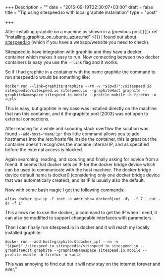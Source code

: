 +++
Description = ""
date = "2015-09-19T22:30:07+03:00"
draft = false
title = "Tip using sitespeed.io with local graphite installation"
type = "post"

+++

After installing graphite on a machine as shown in a [previous post]({{< ref "installing_graphite_on_ubuntu_azure.md" >}}) I found out about [sitespeed.io](http://sitespeed.io) (which if you have a webapp/website you need to check).

Sitespeed.io have integration with graphite and they have a docker container which makes it easy to run. Now connecting between two docker containers is easy you use the `--link` flag and it works.
<!--more-->

So if I had graphite in a container with the name graphite the command to run sitespeed.io would be something like:

```
docker run --link=graphite:graphite --rm -v "$(pwd)":/sitespeed.io sitespeedio/sitespeed.io sitespeed.io --graphiteHost graphite --graphiteNamespace sitespeed.io.mobile --profile mobile -b firefox -u <url>
```

This is easy, but graphite in my case was installed directly on the machine that ran this container, and it the graphite port (2003) was not open to external connections. 

After reading for a while and scouring stack overflow the solution was found `--add-host="name:ip"` this little command allows you to add hostnames into the /etc/hosts file inside the container, this is great but the container doesn't recognizes the machine internal IP, and as specified before the external access is blocked.

Again searching, reading, and scouring and finally asking for advice from a friend. It seems that docker sets an IP for the docker bridge device which can be used to communicate with the host machine. The docker bridge device default name is docker0 (considering only one docker bridge device that was automatically created), and its IP is usually also the default.

Now with some bash magic I got the following commands:
```
alias docker_ip='ip -f inet -o addr show docker0|cut -d\  -f 7 | cut -d/ -f 1'
```
This allows me to use the docker_ip command to get the IP when I need, it can also be modified to support changeable interfaces with parameters.

Than I can finally run sitespeed.ip in docker and it will reach my locally installed graphite:
```
docker run --add-host=graphite:$(docker_ip) --rm -v "$(pwd)":/sitespeed.io sitespeedio/sitespeed.io sitespeed.io --graphiteHost graphite --graphiteNamespace sitespeed.io.mobile --profile mobile -b firefox -u <url>
```

This was annoying to find out but it will now stay on the internet forever and ever,''

